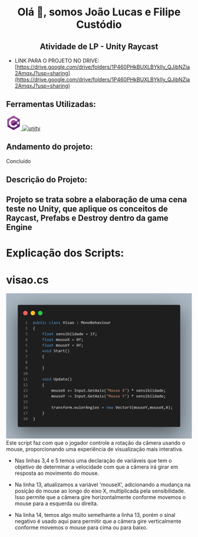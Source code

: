 <h1 align="center">Olá 👋, somos João Lucas e Filipe Custódio</h1>
<h2 align="center">Atividade de LP - Unity Raycast</h2>

- LINK PARA O PROJETO NO DRIVE: [https://drive.google.com/drive/folders/1P460PHkBUXLBYklIy_QJibNZia2AmqxJ?usp=sharing](https://drive.google.com/drive/folders/1P460PHkBUXLBYklIy_QJibNZia2AmqxJ?usp=sharing)

<h2>Ferramentas Utilizadas:</h2> 
<p align="left"> <a href="https://www.w3schools.com/cs/" target="_blank" rel="noreferrer"> <img src="https://raw.githubusercontent.com/devicons/devicon/master/icons/csharp/csharp-original.svg" alt="csharp" width="40" height="40"/> </a> <a href="https://unity.com/" target="_blank" rel="noreferrer"> <img src="https://www.vectorlogo.zone/logos/unity3d/unity3d-icon.svg" alt="unity" width="40" height="40"/> </a> </p>

<h2>Andamento do projeto:</h2> 
Concluído

<h2>Descrição do Projeto:<h2>
Projeto se trata sobre a elaboração de uma cena teste no Unity, que aplique os conceitos de Raycast, Prefabs e Destroy dentro da game Engine

<h1>Explicação dos Scripts:</h1>
<h1>visao.cs</h1>
<img src="img/visao_img.png">
<br>
Este script faz com que o jogador controle a rotação da câmera usando o mouse, proporcionando uma experiência de visualização mais interativa.

 - Nas linhas 3,4 e 5 temos uma declaração de variáveis que tem o objetivo de determinar a velocidade com que a câmera irá girar em resposta ao movimento do mouse.
 
 - Na linha 13, atualizamos a variável 'mouseX', adicionando a mudança na posição do mouse ao longo do eixo X, multiplicada pela sensibilidade. Isso permite que a câmera gire horizontalmente conforme movemos o mouse para a esquerda ou direita.
   
 - Na linha 14, temos algo muito semelhante a linha 13, porém o sinal negativo é usado aqui para permitir que a câmera gire verticalmente conforme movemos o mouse para cima ou para baixo.




